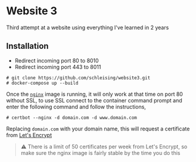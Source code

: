 # Website 3

Third attempt at a website using everything I've learned in 2 years

## Installation

- Redirect incoming port 80 to 8010
- Redirect incoming port 443 to 8011

```
# git clone https://github.com/schleising/website3.git
# docker-compose up --build
```

Once the [`nginx`](https://nginx.org/) image is running, it will only work at that time on port 80 without SSL, to use SSL connect to the container command prompt and enter the following command and follow the instructions,

```
# certbot --nginx -d domain.com -d www.domain.com
```

Replacing `domain.com` with your domain name, this will request a certificate from [Let's Encrypt](https://letsencrypt.org/)

> :warning: There is a limit of 50 certificates per week from Let's Encrypt, so make sure the nginx image is fairly stable by the time you do this